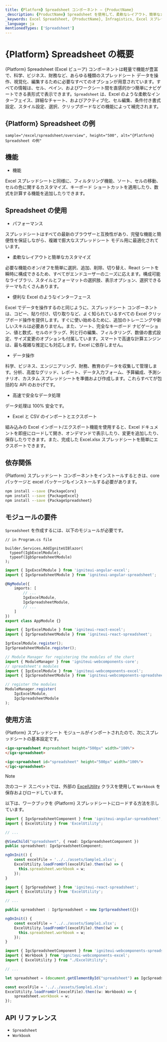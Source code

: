 ```yaml
---
title: {Platform} Spreadsheet コンポーネント – {ProductName}
_description: {ProductName} Spreadsheet を使用して、柔軟なレイアウト、簡単なカスタマイズ オプション、Excel のような便利なインターフェイスを利用できます。表データを好きなように管理できます。
_keywords: Excel Spreadsheet, {ProductName}, Infragistics, Excel スプレッドシート, インフラジスティックス
_language: ja
mentionedTypes: ['Spreadsheet']
---
```

# {Platform} Spreadsheet の概要

{Platform} Spreadsheet (Excel ビューア) コンポーネントは軽量で機能が豊富で、科学、ビジネス、財務など、あらゆる種類のスプレッドシート データを操作、視覚化、編集するために必要なすべてのオプションが用意されています。すべての情報は、セル、ペイン、およびワークシート間を直感的かつ簡単にナビゲートできる表形式で表示できます。`Spreadsheet` は、Excel のような柔軟なインターフェイス、詳細なチャート、およびアクティブ化、セル編集、条件付き書式設定、スタイル設定、選択、クリップボードなどの機能によって補完されます。

## {Platform} Spreadsheet の例

`sample="/excel/spreadsheet/overview", height="500", alt="{Platform} Spreadsheet の例"`



<div class="divider--half"></div>

## 機能

* 機能

Excel スプレッドシートと同様に、フィルタリング機能、ソート、セルの移動、セルの色に関するカスタマイズ、キーボード ショートカットを適用したり、数式を計算する機能を追加したりできます。

## Spreadsheet の使用

* パフォーマンス

スプレッドシートはすべての最新のブラウザーと互換性があり、完璧な機能と簡便性を保証しながら、複雑で膨大なスプレッドシート モデル用に最適化されています。

* 柔軟なレイアウトと簡単なカスタマイズ

必要な機能のオン/オフを簡単に選択、追加、削除、切り替え、React シートを瞬時に構成できるため、すべてがエンドユーザーのニーズに応えます。構成可能なライブラリ、スタイルとフォーマットの選択肢、表示オプション、選択できるテーマもたくさんあります。

* 便利な Excel のようなインターフェース

Excel でデータを操作するのと同じように、スプレッドシート コンポーネントは、コピー、貼り付け、切り取りなど、よく知られているすべての Excel クリップボード操作を提供します。すぐに使い始めるために、追加のトレーニングや新しいスキルは必要ありません。また、ソート、完全なキーボード ナビゲーション、値と数式、セルのドラッグ、列と行の編集、フィルタリング、数値の書式設定、サイズ変更のオプションも付属しています。スマートで高速な計算エンジンは、最も複雑な推定にも対応します。Excel に依存しません。

* データ操作

科学、ビジネス、エンジニアリング、財務、教育のデータを収集して管理します。分析、高度なグリッド、レポート、データ入力フォーム、予算編成、予測シナリオ、カスタム スプレッドシートを準備および作成します。これらすべてが包括的な API のおかげです。

* 高速で安全なデータ処理

データ処理は 100% 安全です。

* Excel と CSV のインポートとエクスポート

組み込みの Excel インポート/エクスポート機能を使用すると、Excel ドキュメントを即座にロードして開き、オンデマンドで表示したり、変更を追加したり、保存したりできます。また、完成した Excel.xlsx スプレッドシートを簡単にエクスポートできます。

## 依存関係
{Platform} スプレッドシート コンポーネントをインストールするときは、core パッケージと excel パッケージもインストールする必要があります。

```cmd
npm install --save {PackageCore}
npm install --save {PackageExcel}
npm install --save {PackageSpreadsheet}
```


## モジュールの要件

`Spreadsheet` を作成するには、以下のモジュールが必要です。


```razor
// in Program.cs file

builder.Services.AddIgniteUIBlazor(
  typeof(IgbExcelModule),
  typeof(IgbSpreadsheetModule)
);
```

```ts
import { IgxExcelModule } from 'igniteui-angular-excel';
import { IgxSpreadsheetModule } from 'igniteui-angular-spreadsheet';

@NgModule({
    imports: [
        // ...
        IgxExcelModule,
        IgxSpreadsheetModule,
        // ...
    ]
})
export class AppModule {}
```

```ts
import { IgrExcelModule } from 'igniteui-react-excel';
import { IgrSpreadsheetModule } from 'igniteui-react-spreadsheet';

IgrExcelModule.register();
IgrSpreadsheetModule.register();
```

```ts
// Module Manager for registering the modules of the chart
import { ModuleManager } from 'igniteui-webcomponents-core';
// spreadsheet's modules
import { IgcExcelModule } from 'igniteui-webcomponents-excel';
import { IgcSpreadsheetModule } from 'igniteui-webcomponents-spreadsheet';

// register the modules
ModuleManager.register(
    IgcExcelModule,
    IgcSpreadsheetModule
);
```

<div class="divider--half"></div>

## 使用方法
{Platform} スプレッドシート モジュールがインポートされたので、次にスプレッドシートの基本設定です。

```html
<igx-spreadsheet #spreadsheet height="500px" width="100%">
</igx-spreadsheet>
```

```html
<igc-spreadsheet id="spreadsheet" height="500px" width="100%">
</igc-spreadsheet>
```

> [!Note]
>
> 次のコード スニペットでは、外部の [ExcelUtility](excel-utility.md) クラスを使用して `Workbook` を保存およびロードしています。

以下は、ワークブックを {Platform} スプレッドシートにロードする方法を示しています。

```ts
import { IgxSpreadsheetComponent } from 'igniteui-angular-spreadsheet';
import { ExcelUtility } from 'ExcelUtility';

// ...

@ViewChild("spreadsheet", { read: IgxSpreadsheetComponent })
public spreadsheet: IgxSpreadsheetComponent;

ngOnInit() {
    const excelFile = '../../assets/Sample1.xlsx';
    ExcelUtility.loadFromUrl(excelFile).then((w) => {
      this.spreadsheet.workbook = w;
    });
}
```

```ts
import { IgrSpreadsheet } from 'igniteui-react-spreadsheet';
import { ExcelUtility } from 'ExcelUtility';

// ...

public spreadsheet : IgrSpreadsheet = new IgrSpreadsheet({})

ngOnInit() {
    const excelFile = '../../assets/Sample1.xlsx';
    ExcelUtility.loadFromUrl(excelFile).then((w) => {
      this.spreadsheet.workbook = w;
    });
}
```

```ts
import { IgcSpreadsheetComponent } from 'igniteui-webcomponents-spreadsheet';
import { Workbook } from 'igniteui-webcomponents-excel';
import { ExcelUtility } from "./ExcelUtility";

// ...

let spreadsheet = (document.getElementById("spreadsheet") as IgcSpreadsheetComponent);

const excelFile = '../../assets/Sample1.xlsx';
ExcelUtility.loadFromUrl(excelFile).then((w: Workbook) => {
    spreadsheet.workbook = w;
});

```

## API リファレンス

 - `Spreadsheet`
 - `Workbook`